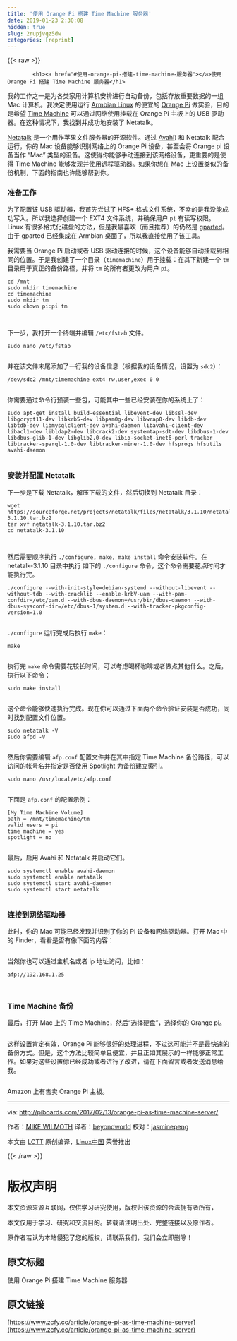 ```yaml
---
title: '使用 Orange Pi 搭建 Time Machine 服务器' 
date: 2019-01-23 2:30:08
hidden: true
slug: 2rupjvqz5dw
categories: [reprint]
---
```


{{< raw >}}

            <h1><a href="#使用-orange-pi-搭建-time-machine-服务器"></a>使用 Orange Pi 搭建 Time Machine 服务器</h1>
<p>我的工作之一是为各类家用计算机安排进行自动备份，包括存放重要数据的一组 Mac 计算机。我决定使用运行 <a href="https://www.armbian.com/">Armbian Linux</a> 的便宜的 <a href="https://www.amazon.com/gp/product/B018W6OTIM/ref=as_li_tl?ie=UTF8&amp;tag=piboards-20&amp;camp=1789&amp;creative=9325&amp;linkCode=as2&amp;creativeASIN=B018W6OTIM&amp;linkId=08bd6573c99ddb8a79746c8590776c39">Orange Pi</a> 做实验，目的是希望 <a href="https://support.apple.com/kb/PH25710?locale=en_US">Time Machine</a> 可以通过网络使用挂载在 Orange Pi 主板上的 USB 驱动器。在这种情况下，我找到并成功地安装了 Netatalk。</p>
<p><a href="http://netatalk.sourceforge.net/">Netatalk</a> 是一个用作苹果文件服务器的开源软件。通过 <a href="https://en.wikipedia.org/wiki/Avahi_(software">Avahi</a>) 和 Netatalk 配合运行，你的 Mac 设备能够识别网络上的 Orange Pi 设备，甚至会将 Orange pi 设备当作 “Mac” 类型的设备。这使得你能够手动连接到该网络设备，更重要的是使得 Time Machine 能够发现并使用远程驱动器。如果你想在 Mac 上设置类似的备份机制，下面的指南也许能够帮到你。</p>
<h3><a href="#准备工作"></a>准备工作</h3>
<p>为了配置该 USB 驱动器，我首先尝试了 HFS+ 格式文件系统，不幸的是我没能成功写入。所以我选择创建一个 EXT4 文件系统，并确保用户 <code>pi</code> 有读写权限。Linux 有很多格式化磁盘的方法，但是我最喜欢（而且推荐）的仍然是 <a href="http://gparted.org/">gparted</a>。由于 gparted 已经集成在 Armbian 桌面了，所以我直接使用了该工具。</p>
<p>我需要当 Orange Pi 启动或者 USB 驱动连接的时候，这个设备能够自动挂载到相同的位置。于是我创建了一个目录（<code>timemachine</code>）用于挂载：在其下新建一个 <code>tm</code> 目录用于真正的备份路径，并将 <code>tm</code> 的所有者更改为用户 <code>pi</code>。</p>
<pre><code class="hljs vim"><span class="hljs-keyword">cd</span> /mnt
sudo <span class="hljs-built_in">mkdir</span> timemachine
<span class="hljs-keyword">cd</span> timemachine
sudo <span class="hljs-built_in">mkdir</span> <span class="hljs-keyword">tm</span>
sudo chown pi:pi <span class="hljs-keyword">tm</span>

</code></pre><p>下一步，我打开一个终端并编辑 <code>/etc/fstab</code> 文件。</p>
<pre><code class="hljs awk">sudo nano <span class="hljs-regexp">/etc/</span>fstab

</code></pre><p>并在该文件末尾添加了一行我的设备信息（根据我的设备情况，设置为 <code>sdc2</code>）：</p>
<pre><code class="hljs awk"><span class="hljs-regexp">/dev/</span>sdc2 <span class="hljs-regexp">/mnt/</span>timemachine ext4 rw,user,exec <span class="hljs-number">0</span> <span class="hljs-number">0</span>

</code></pre><p>你需要通过命令行预装一些包，可能其中一些已经安装在你的系统上了：</p>
<pre><code class="hljs q">sudo apt-<span class="hljs-built_in">get</span> install build-essential libevent-<span class="hljs-built_in">dev</span> libssl-<span class="hljs-built_in">dev</span> libgcrypt11-<span class="hljs-built_in">dev</span> libkrb5-<span class="hljs-built_in">dev</span> libpam0g-<span class="hljs-built_in">dev</span> libwrap0-<span class="hljs-built_in">dev</span> libdb-<span class="hljs-built_in">dev</span> libtdb-<span class="hljs-built_in">dev</span> libmysqlclient-<span class="hljs-built_in">dev</span> avahi-daemon libavahi-client-<span class="hljs-built_in">dev</span> libacl1-<span class="hljs-built_in">dev</span> libldap2-<span class="hljs-built_in">dev</span> libcrack2-<span class="hljs-built_in">dev</span> systemtap-sdt-<span class="hljs-built_in">dev</span> libdbus<span class="hljs-number">-1</span>-<span class="hljs-built_in">dev</span> libdbus-glib<span class="hljs-number">-1</span>-<span class="hljs-built_in">dev</span> libglib2<span class="hljs-number">.0</span>-<span class="hljs-built_in">dev</span> libio-socket-inet6-perl tracker libtracker-sparql<span class="hljs-number">-1.0</span>-<span class="hljs-built_in">dev</span> libtracker-miner<span class="hljs-number">-1.0</span>-<span class="hljs-built_in">dev</span> hfsprogs hfsutils avahi-daemon

</code></pre><h3><a href="#安装并配置-netatalk"></a>安装并配置 Netatalk</h3>
<p>下一步是下载 Netatalk，解压下载的文件，然后切换到 Netatalk 目录：</p>
<pre><code class="hljs awk">wget https:<span class="hljs-regexp">//</span>sourceforge.net<span class="hljs-regexp">/projects/</span>netatalk<span class="hljs-regexp">/files/</span>netatalk<span class="hljs-regexp">/3.1.10/</span>netatalk-<span class="hljs-number">3.1</span>.<span class="hljs-number">10</span>.tar.bz2
tar xvf netatalk-<span class="hljs-number">3.1</span>.<span class="hljs-number">10</span>.tar.bz2
cd netatalk-<span class="hljs-number">3.1</span>.<span class="hljs-number">10</span>

</code></pre><p>然后需要顺序执行 <code>./configure</code>，<code>make</code>，<code>make install</code> 命令安装软件。在 netatalk-3.1.10 目录中执行 如下的 <code>./configure</code> 命令，这个命令需要花点时间才能执行完。</p>
<pre><code class="hljs jboss-cli"><span class="hljs-string">./configure</span> <span class="hljs-params">--with-init-style=debian-systemd</span> <span class="hljs-params">--without-libevent</span> <span class="hljs-params">--without-tdb</span> <span class="hljs-params">--with-cracklib</span> <span class="hljs-params">--enable-krbV-uam</span> <span class="hljs-params">--with-pam-confdir=/etc/pam</span>.d <span class="hljs-params">--with-dbus-daemon=/usr/bin/dbus-daemon</span> <span class="hljs-params">--with-dbus-sysconf-dir=/etc/dbus-1/system</span>.d <span class="hljs-params">--with-tracker-pkgconfig-version=1</span>.0

</code></pre><p><code>./configure</code> 运行完成后执行 <code>make</code>：</p>
<pre><code class="hljs ebnf"><span class="hljs-attribute">make</span>

</code></pre><p>执行完 <code>make</code> 命令需要花较长时间，可以考虑喝杯咖啡或者做点其他什么。之后，执行以下命令：</p>
<pre><code class="hljs cmake">sudo make <span class="hljs-keyword">install</span>

</code></pre><p>这个命令能够快速执行完成。现在你可以通过下面两个命令验证安装是否成功，同时找到配置文件位置。</p>
<pre><code class="hljs ebnf"><span class="hljs-attribute">sudo netatalk -V
sudo afpd -V</span>

</code></pre><p>然后你需要编辑 <code>afp.conf</code> 配置文件并在其中指定 Time Machine 备份路径，可以访问的帐号名并指定是否使用 <a href="https://support.apple.com/en-us/HT204014">Spotlight</a> 为备份建立索引。</p>
<pre><code class="hljs awk">sudo nano <span class="hljs-regexp">/usr/</span>local<span class="hljs-regexp">/etc/</span>afp.conf

</code></pre><p>下面是 <code>afp.conf</code> 的配置示例：</p>
<pre><code class="hljs routeros">[My Time Machine Volume]
path = /mnt/timemachine/tm
valid<span class="hljs-built_in"> users </span>= pi
time machine = <span class="hljs-literal">yes</span>
spotlight = <span class="hljs-literal">no</span>

</code></pre><p>最后，启用 Avahi 和 Netatalk 并启动它们。</p>
<pre><code class="hljs routeros">sudo systemctl <span class="hljs-builtin-name">enable</span> avahi-daemon
sudo systemctl <span class="hljs-builtin-name">enable</span> netatalk
sudo systemctl start avahi-daemon
sudo systemctl start netatalk

</code></pre><h3><a href="#连接到网络驱动器"></a>连接到网络驱动器</h3>
<p>此时，你的 Mac 可能已经发现并识别了你的 Pi 设备和网络驱动器。打开 Mac 中的 Finder，看看是否有像下面的内容：</p>
<p><a href="https://camo.githubusercontent.com/94131597c6bf29bfb2166519c63336bc2aec446e/68747470733a2f2f69322e77702e636f6d2f7069626f617264732e636f6d2f77702d636f6e74656e742f75706c6f6164732f323031372f30322f544d5f64726976652e706e673f726573697a653d3234312532433839"><img src="https://p0.ssl.qhimg.com/t01d4fed4661707022a.png" alt=""></a></p>
<p>当然你也可以通过主机名或者 ip 地址访问，比如：</p>
<pre><code class="hljs dts"><span class="hljs-symbol">afp:</span><span class="hljs-comment">//192.168.1.25</span>

</code></pre><h3><a href="#time-machine-备份"></a>Time Machine 备份</h3>
<p>最后，打开 Mac 上的 Time Machine，然后“选择硬盘”，选择你的 Orange pi。</p>
<p><a href="https://camo.githubusercontent.com/b8e9849a24367ab594b3b8451d6ab884c7329e5c/68747470733a2f2f69312e77702e636f6d2f7069626f617264732e636f6d2f77702d636f6e74656e742f75706c6f6164732f323031372f30322f4f5069544d2e706e673f726573697a653d353739253243333831"><img src="https://p3.ssl.qhimg.com/t011cd4cb3726b5a383.png" alt=""></a></p>
<p>这样设置肯定有效，Orange Pi 能够很好的处理进程，不过这可能并不是最快速的备份方式。但是，这个方法比较简单且便宜，并且正如其展示的一样能够正常工作。如果对这些设置你已经成功或者进行了改进，请在下面留言或者发送消息给我。</p>
<p><a href="https://camo.githubusercontent.com/211080cd48d06d577b3fc572579b8e6d95d4f41f/68747470733a2f2f69302e77702e636f6d2f7069626f617264732e636f6d2f77702d636f6e74656e742f75706c6f6164732f323031372f30322f6261636b75705f636f6d706c6574652e706e673f726573697a653d3330302532433731"><img src="https://p0.ssl.qhimg.com/t01a83f30ae37885f36.png" alt=""></a></p>
<p>Amazon 上有售卖 Orange Pi 主板。</p>
<hr>
<p>via: <a href="http://piboards.com/2017/02/13/orange-pi-as-time-machine-server/">http://piboards.com/2017/02/13/orange-pi-as-time-machine-server/</a></p>
<p>作者：<a href="http://piboards.com/author/piguy/">MIKE WILMOTH</a> 译者：<a href="https://github.com/beyondworld">beyondworld</a> 校对：<a href="https://github.com/jasminepeng">jasminepeng</a></p>
<p>本文由 <a href="https://github.com/LCTT/TranslateProject">LCTT</a> 原创编译，<a href="https://linux.cn/">Linux中国</a> 荣誉推出</p>

          
{{< /raw >}}

# 版权声明
本文资源来源互联网，仅供学习研究使用，版权归该资源的合法拥有者所有，

本文仅用于学习、研究和交流目的。转载请注明出处、完整链接以及原作者。

原作者若认为本站侵犯了您的版权，请联系我们，我们会立即删除！

## 原文标题
使用 Orange Pi 搭建 Time Machine 服务器

## 原文链接
[https://www.zcfy.cc/article/orange-pi-as-time-machine-server](https://www.zcfy.cc/article/orange-pi-as-time-machine-server)


